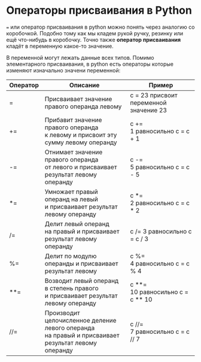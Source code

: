 # Операторы присваивания в Python

`=` или оператор присваивания в python можно понять через аналогию со коробочкой. Подобно тому как мы кладем рукой ручку, резинку или ещё что-нибудь в коробочку. Точно также **оператор присваивания** кладёт в переменную какое-то значение.

В переменной могут лежать данные всех типов. Помимо элементарного присваивания, в python есть операторы которые изменяют изначально значени переменной:

| Оператор | Описание | Пример |
| --- | --- | --- |
| = | Присваивает значение правого операнда левому | c = 23 присвоит переменной значение 23 |
| += | Прибавит значение правого операнда к левому и присвоит эту сумму левому операнду | c += 1 равносильно c = c + 1 |
| -= | Отнимает значение правого операнда от левого и присваивает результат левому операнду | c -= 5 равносильно c = c - 5 |
| *= | Умножает правый операнд на левый и присваивает результат левому операнду | c *= 2 равносильно c = c * 2 |
| /= | Делит левый операнд на правый и присваивает результат левому операнду | c /= 3 равносильно c = c / 3 |
| %= | Делит по модулю операнды и присваивает результат левому | c %= 4 равносильно c = c % 4 |
| **= | Возводит левый операнд в степень правого и присваивает результат левому операнду | c **= 10 равносильно c = c ** 10 |
| //= | Производит целочисленное деление левого операнда на правый и присваивает результат левому операнду | c //= 7 равносильно c = c // 7 |